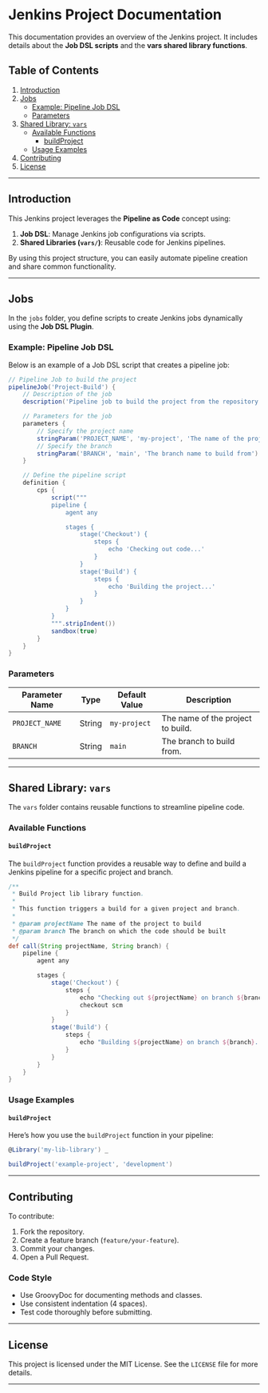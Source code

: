 # Jenkins Project Documentation

This documentation provides an overview of the Jenkins project. It includes details about the **Job DSL scripts** and
the **vars shared library functions**.

## Table of Contents

1. [Introduction](#introduction)
2. [Jobs](#jobs)
    - [Example: Pipeline Job DSL](#example-pipeline-job-dsl)
    - [Parameters](#parameters)
3. [Shared Library: `vars`](#shared-library-vars)
    - [Available Functions](#available-functions)
        - [buildProject](#buildproject)
    - [Usage Examples](#usage-examples)
4. [Contributing](#contributing)
5. [License](#license)

---

## Introduction

This Jenkins project leverages the **Pipeline as Code** concept using:

1. **Job DSL**: Manage Jenkins job configurations via scripts.
2. **Shared Libraries (`vars/`)**: Reusable code for Jenkins pipelines.

By using this project structure, you can easily automate pipeline creation and share common functionality.

---

## Jobs

In the `jobs` folder, you define scripts to create Jenkins jobs dynamically using the **Job DSL Plugin**.

### Example: Pipeline Job DSL

Below is an example of a Job DSL script that creates a pipeline job:

```groovy
// Pipeline Job to build the project
pipelineJob('Project-Build') {
    // Description of the job
    description('Pipeline job to build the project from the repository.')

    // Parameters for the job
    parameters {
        // Specify the project name
        stringParam('PROJECT_NAME', 'my-project', 'The name of the project to build')
        // Specify the branch
        stringParam('BRANCH', 'main', 'The branch name to build from')
    }

    // Define the pipeline script
    definition {
        cps {
            script("""
            pipeline {
                agent any

                stages {
                    stage('Checkout') {
                        steps {
                            echo 'Checking out code...'
                        }
                    }
                    stage('Build') {
                        steps {
                            echo 'Building the project...'
                        }
                    }
                }
            }
            """.stripIndent())
            sandbox(true)
        }
    }
}
```

### Parameters

| Parameter Name | Type   | Default Value | Description                       |
|----------------|--------|---------------|-----------------------------------|
| `PROJECT_NAME` | String | `my-project`  | The name of the project to build. |
| `BRANCH`       | String | `main`        | The branch to build from.         |

---

## Shared Library: `vars`

The `vars` folder contains reusable functions to streamline pipeline code.

### Available Functions

#### `buildProject`

The `buildProject` function provides a reusable way to define and build a Jenkins pipeline for a specific project and
branch.

```groovy
/**
 * Build Project lib library function.
 *
 * This function triggers a build for a given project and branch.
 *
 * @param projectName The name of the project to build
 * @param branch The branch on which the code should be built
 */
def call(String projectName, String branch) {
    pipeline {
        agent any

        stages {
            stage('Checkout') {
                steps {
                    echo "Checking out ${projectName} on branch ${branch}"
                    checkout scm
                }
            }
            stage('Build') {
                steps {
                    echo "Building ${projectName} on branch ${branch}..."
                }
            }
        }
    }
}
```

### Usage Examples

#### `buildProject`

Here’s how you use the `buildProject` function in your pipeline:

```groovy
@Library('my-lib-library') _

buildProject('example-project', 'development')
```

---

## Contributing

To contribute:

1. Fork the repository.
2. Create a feature branch (`feature/your-feature`).
3. Commit your changes.
4. Open a Pull Request.

### Code Style

- Use GroovyDoc for documenting methods and classes.
- Use consistent indentation (4 spaces).
- Test code thoroughly before submitting.

---

## License

This project is licensed under the MIT License. See the `LICENSE` file for more details.

---